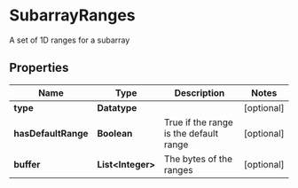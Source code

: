 

# SubarrayRanges

A set of 1D ranges for a subarray

## Properties

| Name | Type | Description | Notes |
|------------ | ------------- | ------------- | -------------|
|**type** | **Datatype** |  |  [optional] |
|**hasDefaultRange** | **Boolean** | True if the range is the default range |  [optional] |
|**buffer** | **List&lt;Integer&gt;** | The bytes of the ranges |  [optional] |



